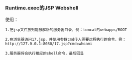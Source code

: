 ### Runtime.exec的JSP Webshell


使用：
```
1.把jsp文件放到能被解析的服务器目录，例：tomcat的webapps/ROOT

2.在浏览器访问17.jsp，并使用参数cmd传入需要远程执行的命令，例：http://127.0.0.1:8080/17.jsp?cmd=whoami

3.服务器将会执行相应的shell命令，最后回显
```

